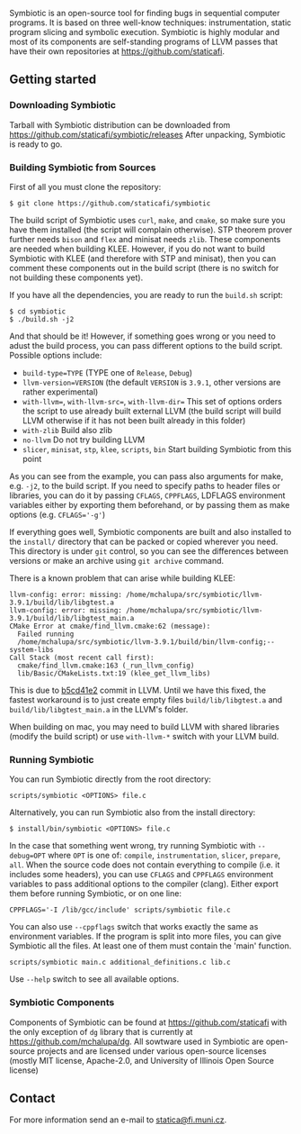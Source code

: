Symbiotic is an open-source tool for finding bugs in sequential computer programs.
It is based on three well-know techniques:
instrumentation, static program slicing and symbolic execution.
Symbiotic is highly modular and most of its components are self-standing programs of LLVM passes that have their own repositories at https://github.com/staticafi.

## Getting started
### Downloading Symbiotic
Tarball with Symbiotic distribution can be downloaded from https://github.com/staticafi/symbiotic/releases
After unpacking, Symbiotic is ready to go.

### Building Symbiotic from Sources

First of all you must clone the repository:

```
$ git clone https://github.com/staticafi/symbiotic
```

The build script of Symbiotic uses `curl`, `make`, and `cmake`, so make sure
you have them installed (the script will complain otherwise).
STP theorem prover further needs `bison` and `flex` and minisat needs `zlib`.
These components are needed when building KLEE. However, if you do not want to
build Symbiotic with KLEE (and therefore with STP and minisat), then you can comment
these components out in the build script (there is no switch for not building these
components yet).

If you have all the dependencies, you are ready to run the `build.sh` script:


```
$ cd symbiotic
$ ./build.sh -j2
```

And that should be it! However, if something goes wrong or you need to adust the build
process, you can pass different options to the build script. Possible options include:
  - `build-type=TYPE` (TYPE one of `Release`, `Debug`)
  - `llvm-version=VERSION` (the default `VERSION` is `3.9.1`, other versions are rather experimental)
  - `with-llvm=`, `with-llvm-src=`, `with-llvm-dir=` This set of options orders the script to use already built external LLVM (the build script will build LLVM otherwise if it has not been built already in this folder)
  - `with-zlib` Build also zlib
  - `no-llvm` Do not try building LLVM
  - `slicer`, `minisat`, `stp`, `klee`, `scripts`, `bin` Start building Symbiotic from this point


As you can see from the example, you can pass also arguments for make, e.g. `-j2`, to the build script.
If you need to specify paths to header files or libraries, you can do it
by passing `CFLAGS`, `CPPFLAGS`, LDFLAGS environment variables either by exporting
them beforehand, or by passing them as make options (e.g. `CFLAGS='-g'`)

If everything goes well, Symbiotic components are built and also installed
to the `install/` directory that can be packed or copied wherever you need.
This directory is under `git` control, so you can see the differences between
versions or make an archive using `git archive` command.

There is a known problem that can arise while building KLEE:

```
llvm-config: error: missing: /home/mchalupa/src/symbiotic/llvm-3.9.1/build/lib/libgtest.a
llvm-config: error: missing: /home/mchalupa/src/symbiotic/llvm-3.9.1/build/lib/libgtest_main.a
CMake Error at cmake/find_llvm.cmake:62 (message):
  Failed running
  /home/mchalupa/src/symbiotic/llvm-3.9.1/build/bin/llvm-config;--system-libs
Call Stack (most recent call first):
  cmake/find_llvm.cmake:163 (_run_llvm_config)
  lib/Basic/CMakeLists.txt:19 (klee_get_llvm_libs)
```
This is due to [b5cd41e2](https://github.com/llvm-mirror/llvm/commit/b5cd41e26f89aad2f2dc4f5dc37577f7abf8528a) commit in LLVM. Until we have this fixed, the fastest workaround is to just create empty files `build/lib/libgtest.a` and `build/lib/libgtest_main.a` in the LLVM's folder.

When building on mac, you may need to build LLVM with shared libraries
(modify the build script) or use `with-llvm-*` switch with your LLVM build.

### Running Symbiotic

You can run Symbiotic directly from the root directory:
```
scripts/symbiotic <OPTIONS> file.c
```

Alternatively, you can run Symbiotic also from the install directory:
```
$ install/bin/symbiotic <OPTIONS> file.c
```

In the case that something went wrong, try running Symbiotic with `--debug=OPT` where `OPT`
is one of: `compile`, `instrumentation`, `slicer`, `prepare`, `all`.
When the source code does not contain everything to compile (i.e. it includes
some headers), you can use `CFLAGS` and `CPPFLAGS` environment variables to
pass additional options to the compiler (clang). Either export them before
running Symbiotic, or on one line:

```
CPPFLAGS='-I /lib/gcc/include' scripts/symbiotic file.c
```
You can also use `--cppflags` switch that works exactly the same as environment variables.
If the program is split into more files, you can give Symbiotic all the files.
At least one of them must contain the 'main' function.

```
scripts/symbiotic main.c additional_definitions.c lib.c
```

Use `--help` switch to see all available options.

### Symbiotic Components

Components of Symbiotic can be found at https://github.com/staticafi with the
only exception of `dg` library that is currently at https://github.com/mchalupa/dg.
All sowtware used in Symbiotic are open-source projects and are licensed under various
open-source licenses (mostly MIT license, Apache-2.0,
and University of Illinois Open Source license)

## Contact

For more information send an e-mail to <statica@fi.muni.cz>.
